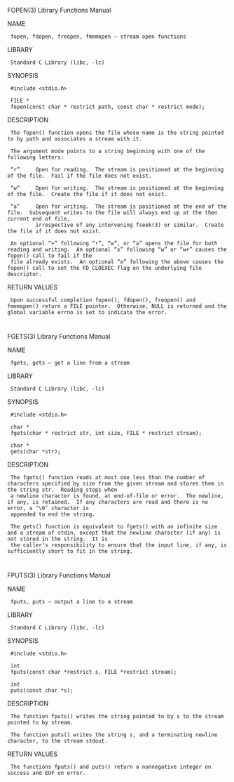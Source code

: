 FOPEN(3)                                                                   Library Functions Manual                                                                  

NAME

     fopen, fdopen, freopen, fmemopen – stream open functions

LIBRARY

     Standard C Library (libc, -lc)

SYNOPSIS

     #include <stdio.h>

     FILE *
     fopen(const char * restrict path, const char * restrict mode);

DESCRIPTION

     The fopen() function opens the file whose name is the string pointed to by path and associates a stream with it.

     The argument mode points to a string beginning with one of the following letters:

     “r”     Open for reading.  The stream is positioned at the beginning of the file.  Fail if the file does not exist.

     “w”     Open for writing.  The stream is positioned at the beginning of the file.  Create the file if it does not exist.

     “a”     Open for writing.  The stream is positioned at the end of the file.  Subsequent writes to the file will always end up at the then current end of file,
             irrespective of any intervening fseek(3) or similar.  Create the file if it does not exist.

     An optional “+” following “r”, “w”, or “a” opens the file for both reading and writing.  An optional “x” following “w” or “w+” causes the fopen() call to fail if the
     file already exists.  An optional “e” following the above causes the fopen() call to set the FD_CLOEXEC flag on the underlying file descriptor.

RETURN VALUES

     Upon successful completion fopen(), fdopen(), freopen() and fmemopen() return a FILE pointer.  Otherwise, NULL is returned and the global variable errno is set to indicate the error.

#
##
###
#### 

FGETS(3)                                                                   Library Functions Manual                                                                  

NAME

     fgets, gets – get a line from a stream

LIBRARY

     Standard C Library (libc, -lc)

SYNOPSIS

     #include <stdio.h>

     char *
     fgets(char * restrict str, int size, FILE * restrict stream);

     char *
     gets(char *str);

DESCRIPTION

     The fgets() function reads at most one less than the number of characters specified by size from the given stream and stores them in the string str.  Reading stops when
     a newline character is found, at end-of-file or error.  The newline, if any, is retained.  If any characters are read and there is no error, a ‘\0’ character is
     appended to end the string.

     The gets() function is equivalent to fgets() with an infinite size and a stream of stdin, except that the newline character (if any) is not stored in the string.  It is
     the caller's responsibility to ensure that the input line, if any, is sufficiently short to fit in the string.

#
##
###
#### 


FPUTS(3)                                                                   Library Functions Manual                                                                  

NAME

     fputs, puts – output a line to a stream

LIBRARY

     Standard C Library (libc, -lc)

SYNOPSIS

     #include <stdio.h>

     int
     fputs(const char *restrict s, FILE *restrict stream);

     int
     puts(const char *s);


DESCRIPTION

     The function fputs() writes the string pointed to by s to the stream pointed to by stream.

     The function puts() writes the string s, and a terminating newline character, to the stream stdout.

RETURN VALUES

     The functions fputs() and puts() return a nonnegative integer on success and EOF on error.